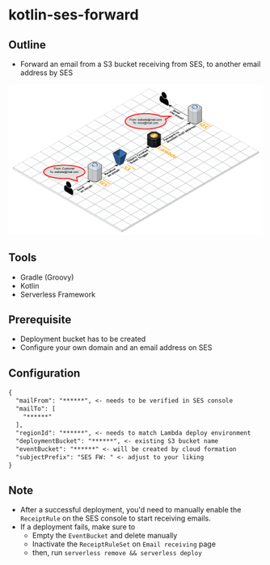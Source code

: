 # kotlin-ses-forward

## Outline 

- Forward an email from a S3 bucket receiving from SES, to another email address by SES

![GitHub Logo](/docs/cloudcraft.png)

## Tools

- Gradle (Groovy)
- Kotlin
- Serverless Framework

## Prerequisite

- Deployment bucket has to be created
- Configure your own domain and an email address on SES

## Configuration

```
{
  "mailFrom": "******", <- needs to be verified in SES console 
  "mailTo": [
    "******"
  ],
  "regionId": "******", <- needs to match Lambda deploy environment
  "deploymentBucket": "******", <- existing S3 bucket name
  "eventBucket": "******" <- will be created by cloud formation
  "subjectPrefix": "SES FW: " <- adjust to your liking
}
```


## Note

- After a successful deployment, you'd need to manually enable the `ReceiptRule` on the SES console to start receiving emails.
- If a deployment fails, make sure to 
  - Empty the `EventBucket` and delete manually
  - Inactivate the `ReceiptRuleSet` on `Email receiving` page
  - then, run `serverless remove && serverless deploy`